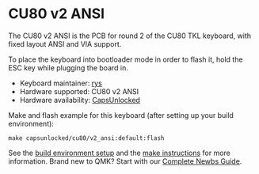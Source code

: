 # CU80 v2 ANSI

The CU80 v2 ANSI is the PCB for round 2 of the CU80 TKL keyboard, with fixed layout ANSI and VIA support.

To place the keyboard into bootloader mode in order to flash it, hold the ESC key while plugging the board in.

* Keyboard maintainer: [rys](https://github.com/rys)
* Hardware supported: CU80 v2 ANSI
* Hardware availability: [CapsUnlocked](https://caps-unlocked.com/cu80-round-2/)

Make and flash example for this keyboard (after setting up your build environment):

    make capsunlocked/cu80/v2_ansi:default:flash
    
See the [build environment setup](https://docs.qmk.fm/#/getting_started_build_tools) and the [make instructions](https://docs.qmk.fm/#/getting_started_make_guide) for more information. Brand new to QMK? Start with our [Complete Newbs Guide](https://docs.qmk.fm/#/newbs).
